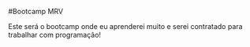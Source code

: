 #Bootcamp MRV

Este será o bootcamp onde eu aprenderei muito e serei contratado para trabalhar com programação!
